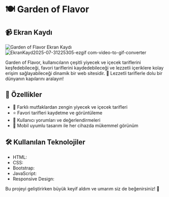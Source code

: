 # 🍽️ Garden of Flavor

## 📹 Ekran Kaydı

![Garden of Flavor Ekran Kaydı](link-to-your-gif) 
![EkranKayd2025-07-31225305-ezgif com-video-to-gif-converter](https://github.com/user-attachments/assets/b0802efe-e2f2-4b98-86e7-86695767b7c9)



Garden of Flavor, kullanıcıların çeşitli yiyecek ve içecek tariflerini keşfedebileceği, favori tariflerini kaydedebileceği ve lezzetli içeriklere kolay erişim sağlayabileceği dinamik bir web sitesidir. 🌟 Lezzetli tariflerle dolu bir dünyanın kapılarını aralayın!

## 🚀 Özellikler

- 🍳 Farklı mutfaklardan zengin yiyecek ve içecek tarifleri
- ⭐ Favori tarifleri kaydetme ve görüntüleme
- 💬 Kullanıcı yorumları ve değerlendirmeleri
- 📱 Mobil uyumlu tasarım ile her cihazda mükemmel görünüm

## 🛠️ Kullanılan Teknolojiler

- HTML: 
- CSS: 
- Bootstrap: 
- JavaScript: 
- Responsive Design: 


Bu projeyi geliştirirken büyük keyif aldım ve umarım siz de beğenirsiniz! 🎉 



